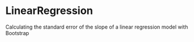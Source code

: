 # LinearRegression
Calculating the standard error of the slope of a linear regression model with Bootstrap 
